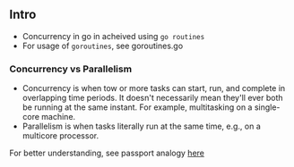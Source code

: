 ## Intro
* Concurrency in go in acheived using `go routines`
* For usage of `goroutines`, see goroutines.go 


### Concurrency vs Parallelism
* Concurrency is when tow or more tasks can start, run, and complete in overlapping time periods. It doesn't necessarily mean they'll ever both be running at the same instant. For example, multitasking on a single-core machine.
* Parallelism is when tasks literally run at the same time, e.g., on a multicore processor.

For better understanding, see passport analogy [here](https://stackoverflow.com/questions/1050222/what-is-the-difference-between-concurrency-and-parallelism) 